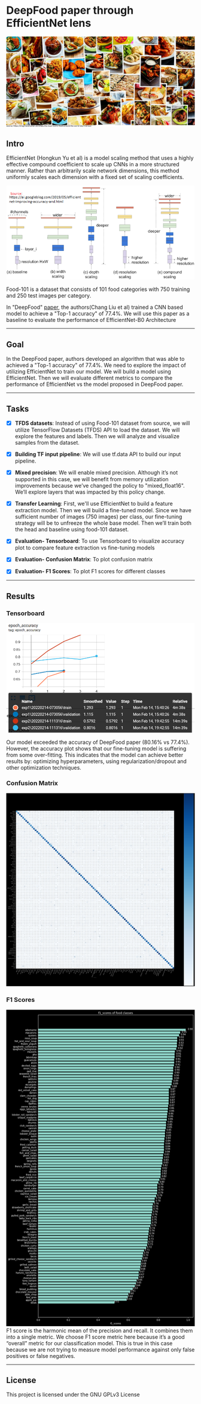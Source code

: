 
# DeepFood paper through EfficientNet lens

![DeepFood](food-101.jpg)

## Intro

EfficientNet (Hongkun Yu et al) is a model scaling method that uses a highly effective compound coefficient to scale up CNNs in a more structured manner. Rather than arbitrarily scale network dimensions, this method uniformly scales each dimension with a fixed set of scaling coefficients.

![EfficientNet1](EfficientNet1.png)

Food-101 is a dataset that consists of 101 food categories with 750 training and 250 test images per category. 

In "DeepFood" [paper](https://arxiv.org/ftp/arxiv/papers/1606/1606.05675.pdf), the authors(Chang Liu et al) trained a CNN based model to achieve a "Top-1 accuracy" of 77.4%. We will use this paper as a baseline to evaluate the performance of EfficientNet-B0 Architecture

---
## Goal
In the DeepFood paper, authors developed an algorithm that was able to achieved a "Top-1 accuracy" of 77.4%. We need to explore the impact of utilizing EfficientNet to train our model. We will build a model using EfficientNet. Then we will evaluate different metrics to compare the performance of EfficientNet vs the model proposed in DeepFood paper.

---
## Tasks
* [x] **TFDS datasets**:
Instead of using Food-101 dataset from source, we will utilize TensorFlow Datasets (TFDS) API to load the dataset. We will explore the features and labels. Then we will analyze and visualize samples from the dataset. 

* [x] **Building TF input pipeline**:
We will use tf.data API to build our input pipeline. 

* [x] **Mixed precision**:
We will enable mixed precision. Although it’s not supported in this case, we will benefit from memory utilization improvements because we’ve changed the policy to "mixed_float16". We’ll explore layers that was impacted by this policy change.

* [x] **Transfer Learning**:
First, we'll use EfficientNet to build a feature extraction model. Then we will build a fine-tuned model. Since we have sufficient number of images (750 images) per class, our fine-tuning strategy will be to unfreeze the whole base model. Then we’ll train both the head and baseline using food-101 dataset.

 * [x] **Evaluation- Tensorboard**:
To use Tensorboard to visualize accuracy plot to compare feature extraction vs fine-tuning models 

* [x] **Evaluation- Confusion Matrix**:
To plot confusion matrix

* [x] **Evaluation- F1 Scores**:
To plot F1 scores for different classes

---
## Results

### Tensorboard
![Tensorboard](tensorboard.png)

Our model exceeded the accuracy of DeepFood paper (80.16% vs 77.4%). However, the accuracy plot shows that our fine-tuning model is suffering from some over-fitting. This indicates that the model can achieve better results by: optimizing hyperparameters, using regularization/dropout and other optimization techniques. 

### Confusion Matrix
![Confusion Matrix](confusion_matrix.png)

### F1 Scores
![F1 Scores](F1_scores.png)
F1 score is the harmonic mean of the precision and recall. It combines them into a single metric. We choose F1 score metric here because it’s a good “overall” metric for our classification model. This is true in this case because we are not trying to measure model performance against only false positives or false negatives.



---
## License

This project is licensed under the GNU GPLv3 License





